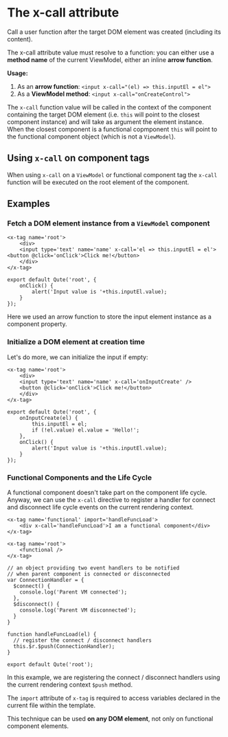# The x-call attribute

Call a user function after the target DOM element was created (including its content).

The x-call attribute value must resolve to a function: you can either use a **method name** of the current ViewModel, either an inline **arrow function**.

**Usage:**
1. As an **arrow function**: `<input x-call="(el) => this.inputEl = el">`
2. As a **ViewModel method**: `<input x-call="onCreateControl">`

The `x-call` function value will be called in the context of the component containing the target DOM element (i.e. `this` will point to the closest component instance) and will take as argument the element instance.  \
When the closest component is a functional copmponent `this` will point to the functional component object (which is not a `ViewModel`).

## Using `x-call` on component tags

When using `x-call` on a `ViewModel` or functional component tag the `x-call` function will be executed on the root element of the component.

## Examples

### Fetch a DOM element instance from a `ViewModel` component

```jsq
<x-tag name='root'>
	<div>
	<input type='text' name='name' x-call='el => this.inputEl = el'><button @click='onClick'>Click me!</button>
	</div>
</x-tag>

export default Qute('root', {
	onClick() {
		alert('Input value is '+this.inputEl.value);
	}
});
```

Here we used an arrow function to store the input element instance as a component property.

### Initialize a DOM element at creation time

Let's do more, we can initialize the input if empty:

```jsq
<x-tag name='root'>
	<div>
	<input type='text' name='name' x-call='onInputCreate' />
	<button @click='onClick'>Click me!</button>
	</div>
</x-tag>

export default Qute('root', {
	onInputCreate(el) {
		this.inputEl = el;
		if (!el.value) el.value = 'Hello!';
	},
	onClick() {
		alert('Input value is '+this.inputEl.value);
	}
});
```

### Functional Components and the Life Cycle

A functional component doesn't take part on the component life cycle.  \
Anyway, we can use the `x-call` directive to register a handler for connect and disconnect life cycle events on the current rendering context.

```jsq
<x-tag name='functional' import='handleFuncLoad'>
    <div x-call='handleFuncLoad'>I am a functional component</div>
</x-tag>

<x-tag name='root'>
    <functional />
</x-tag>

// an object providing two event handlers to be notified
// when parent component is connected or disconnected
var ConnectionHandler = {
  $connect() {
  	console.log('Parent VM connected');
  },
  $disconnect() {
    console.log('Parent VM disconnected');
  }
}

function handleFuncLoad(el) {
  // register the connect / disconnect handlers
  this.$r.$push(ConnectionHandler);
}

export default Qute('root');
```

In this example, we are registering the connect / disconnect handlers using the current rendering context `$push` method.

The `import` attribute of `x-tag` is required to access variables declared in the current file within the template.

This technique can be used **on any DOM element**, not only on functional component elements.



